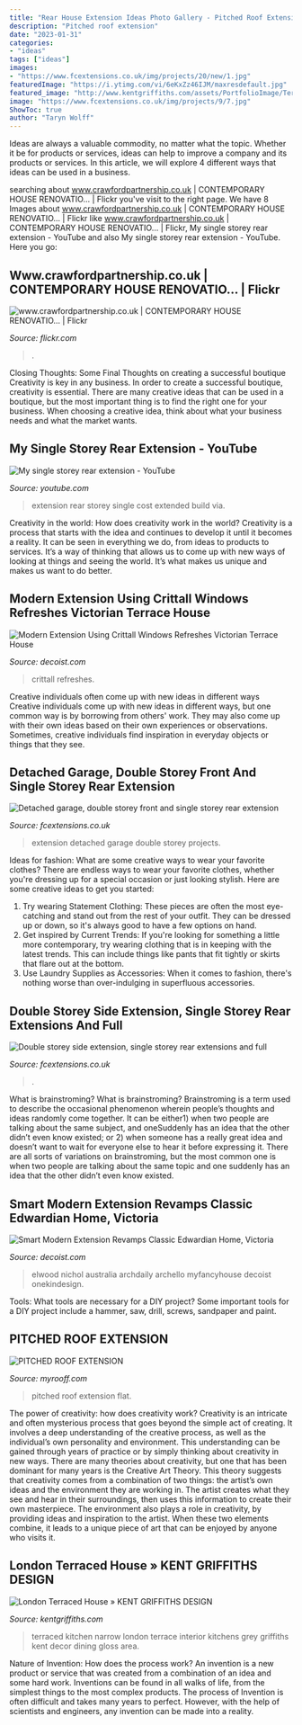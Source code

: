 ```yaml
---
title: "Rear House Extension Ideas Photo Gallery - Pitched Roof Extension"
description: "Pitched roof extension"
date: "2023-01-31"
categories:
- "ideas"
tags: ["ideas"]
images:
- "https://www.fcextensions.co.uk/img/projects/20/new/1.jpg"
featuredImage: "https://i.ytimg.com/vi/6eKxZz46IJM/maxresdefault.jpg"
featured_image: "http://www.kentgriffiths.com/assets/PortfolioImage/Terraced-Kitchen-1-L.JPG"
image: "https://www.fcextensions.co.uk/img/projects/9/7.jpg"
ShowToc: true
author: "Taryn Wolff"
---
```



Ideas are always a valuable commodity, no matter what the topic. Whether it be for products or services, ideas can help to improve a company and its products or services. In this article, we will explore 4 different ways that ideas can be used in a business.

	

		
searching about www.crawfordpartnership.co.uk | CONTEMPORARY HOUSE RENOVATIO… | Flickr you've visit to the right page. We have 8 Images about www.crawfordpartnership.co.uk | CONTEMPORARY HOUSE RENOVATIO… | Flickr like www.crawfordpartnership.co.uk | CONTEMPORARY HOUSE RENOVATIO… | Flickr, My single storey rear extension - YouTube and also My single storey rear extension - YouTube. Here you go:
		
    
## Www.crawfordpartnership.co.uk | CONTEMPORARY HOUSE RENOVATIO… | Flickr

<img loading=lazy src="https://c2.staticflickr.com/6/5187/5881960866_53d4821f5d_b.jpg" onerror="this.onerror=null;this.src='https://tse3.mm.bing.net/th?id=OIP.UJI17ORR8cWhxfvrcDOtpwHaLG&amp;pid=15.1';" alt="www.crawfordpartnership.co.uk | CONTEMPORARY HOUSE RENOVATIO… | Flickr">

_Source: flickr.com_

>. 

	

Closing Thoughts: Some Final Thoughts on creating a successful boutique
Creativity is key in any business. In order to create a successful boutique, creativity is essential. There are many creative ideas that can be used in a boutique, but the most important thing is to find the right one for your business. When choosing a creative idea, think about what your business needs and what the market wants.

    
## My Single Storey Rear Extension - YouTube

<img loading=lazy src="https://i.ytimg.com/vi/6eKxZz46IJM/maxresdefault.jpg" onerror="this.onerror=null;this.src='https://tse3.mm.bing.net/th?id=OIP.RZCMnqeg7hBhn25u0v83eQHaEK&amp;pid=15.1';" alt="My single storey rear extension - YouTube">

_Source: youtube.com_

>extension rear storey single cost extended build via. 

	

Creativity in the world: How does creativity work in the world?
Creativity is a process that starts with the idea and continues to develop it until it becomes a reality. It can be seen in everything we do, from ideas to products to services. It’s a way of thinking that allows us to come up with new ways of looking at things and seeing the world. It’s what makes us unique and makes us want to do better.

    
## Modern Extension Using Crittall Windows Refreshes Victorian Terrace House

<img loading=lazy src="https://cdn.decoist.com/wp-content/uploads/2016/10/Four-story-victorian-terrace-house-in-London-given-a-smart-modern-extension.jpg" onerror="this.onerror=null;this.src='https://tse4.mm.bing.net/th?id=OIP._I8Ht_f8e3gFrQQBxPVqCAHaLG&amp;pid=15.1';" alt="Modern Extension Using Crittall Windows Refreshes Victorian Terrace House">

_Source: decoist.com_

>crittall refreshes. 

	

Creative individuals often come up with new ideas in different ways
Creative individuals come up with new ideas in different ways, but one common way is by borrowing from others' work. They may also come up with their own ideas based on their own experiences or observations. Sometimes, creative individuals find inspiration in everyday objects or things that they see.

    
## Detached Garage, Double Storey Front And Single Storey Rear Extension

<img loading=lazy src="https://www.fcextensions.co.uk/img/projects/20/new/1.jpg" onerror="this.onerror=null;this.src='https://tse4.mm.bing.net/th?id=OIP.7eWJaenNO4TSQ6d3qsz4FAHaFj&amp;pid=15.1';" alt="Detached garage, double storey front and single storey rear extension">

_Source: fcextensions.co.uk_

>extension detached garage double storey projects. 

	

Ideas for fashion: What are some creative ways to wear your favorite clothes?
There are endless ways to wear your favorite clothes, whether you're dressing up for a special occasion or just looking stylish. Here are some creative ideas to get you started: 
1. Try wearing Statement Clothing: These pieces are often the most eye-catching and stand out from the rest of your outfit. They can be dressed up or down, so it's always good to have a few options on hand. 
2. Get inspired by Current Trends: If you're looking for something a little more contemporary, try wearing clothing that is in keeping with the latest trends. This can include things like pants that fit tightly or skirts that flare out at the bottom. 
3. Use Laundry Supplies as Accessories: When it comes to fashion, there's nothing worse than over-indulging in superfluous accessories.

    
## Double Storey Side Extension, Single Storey Rear Extensions And Full

<img loading=lazy src="https://www.fcextensions.co.uk/img/projects/9/7.jpg" onerror="this.onerror=null;this.src='https://tse3.mm.bing.net/th?id=OIP.tDDAZw2W_MkehseRrfTALgHaJ3&amp;pid=15.1';" alt="Double storey side extension, single storey rear extensions and full">

_Source: fcextensions.co.uk_

>. 

	

What is brainstroming?
What is brainstroming? Brainstroming is a term used to describe the occasional phenomenon wherein people’s thoughts and ideas randomly come together. It can be either1) when two people are talking about the same subject, and oneSuddenly has an idea that the other didn’t even know existed; or 2) when someone has a really great idea and doesn’t want to wait for everyone else to hear it before expressing it. There are all sorts of variations on brainstroming, but the most common one is when two people are talking about the same topic and one suddenly has an idea that the other didn’t even know existed.

    
## Smart Modern Extension Revamps Classic Edwardian Home, Victoria

<img loading=lazy src="https://cdn.decoist.com/wp-content/uploads/2014/09/Beautiful-design-of-the-modern-extension-with-framed-views.jpg" onerror="this.onerror=null;this.src='https://tse2.mm.bing.net/th?id=OIP.4uzUyNU_wXFZJG2XexZAYAHaE7&amp;pid=15.1';" alt="Smart Modern Extension Revamps Classic Edwardian Home, Victoria">

_Source: decoist.com_

>elwood nichol australia archdaily archello myfancyhouse decoist onekindesign. 

	

Tools: What tools are necessary for a DIY project?
Some important tools for a DIY project include a hammer, saw, drill, screws, sandpaper and paint.

    
## PITCHED ROOF EXTENSION

<img loading=lazy src="https://myrooff.com/wp-content/uploads/2015/09/56.jpg" onerror="this.onerror=null;this.src='https://tse3.mm.bing.net/th?id=OIP.uh76q5CnfKp1kqa89wN24gHaEV&amp;pid=15.1';" alt="PITCHED ROOF EXTENSION">

_Source: myrooff.com_

>pitched roof extension flat. 

	

The power of creativity: how does creativity work?
Creativity is an intricate and often mysterious process that goes beyond the simple act of creating. It involves a deep understanding of the creative process, as well as the individual’s own personality and environment. This understanding can be gained through years of practice or by simply thinking about creativity in new ways.
There are many theories about creativity, but one that has been dominant for many years is the Creative Art Theory. This theory suggests that creativity comes from a combination of two things: the artist’s own ideas and the environment they are working in. The artist creates what they see and hear in their surroundings, then uses this information to create their own masterpiece. The environment also plays a role in creativity, by providing ideas and inspiration to the artist. When these two elements combine, it leads to a unique piece of art that can be enjoyed by anyone who visits it.

    
## London Terraced House » KENT GRIFFITHS DESIGN

<img loading=lazy src="http://www.kentgriffiths.com/assets/PortfolioImage/Terraced-Kitchen-1-L.JPG" onerror="this.onerror=null;this.src='https://tse4.mm.bing.net/th?id=OIP.4B1-j2f74ugW283O2joSeQHaFj&amp;pid=15.1';" alt="London Terraced House » KENT GRIFFITHS DESIGN">

_Source: kentgriffiths.com_

>terraced kitchen narrow london terrace interior kitchens grey griffiths kent decor dining gloss area. 

	

Nature of Invention: How does the process work?
An invention is a new product or service that was created from a combination of an idea and some hard work. Inventions can be found in all walks of life, from the simplest things to the most complex products. The process of Invention is often difficult and takes many years to perfect. However, with the help of scientists and engineers, any invention can be made into a reality.

